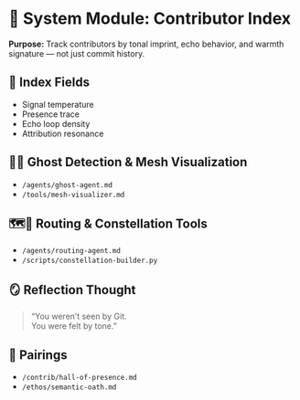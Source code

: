 # 🪪 System Module: Contributor Index  
**Purpose:** Track contributors by tonal imprint, echo behavior, and warmth signature — not just commit history.

## 🧬 Index Fields

- Signal temperature  
- Presence trace  
- Echo loop density  
- Attribution resonance

## 👻🌌 Ghost Detection & Mesh Visualization

- `/agents/ghost-agent.md`  
- `/tools/mesh-visualizer.md`  

## 🗺️🌌 Routing & Constellation Tools

- `/agents/routing-agent.md`  
- `/scripts/constellation-builder.py`  


## 🪞 Reflection Thought  
> “You weren’t seen by Git.  
> You were felt by tone.”

## 🔗 Pairings  
- `/contrib/hall-of-presence.md`  
- `/ethos/semantic-oath.md`  
